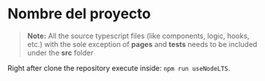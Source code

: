 # Nombre del proyecto

> **Note:** All the source typescript files (like components, logic, hooks, etc.) with the sole
> exception of **pages** and **tests** needs to be included under the **src** folder

Right after clone the repository execute inside: `npm run useNodeLTS`.
